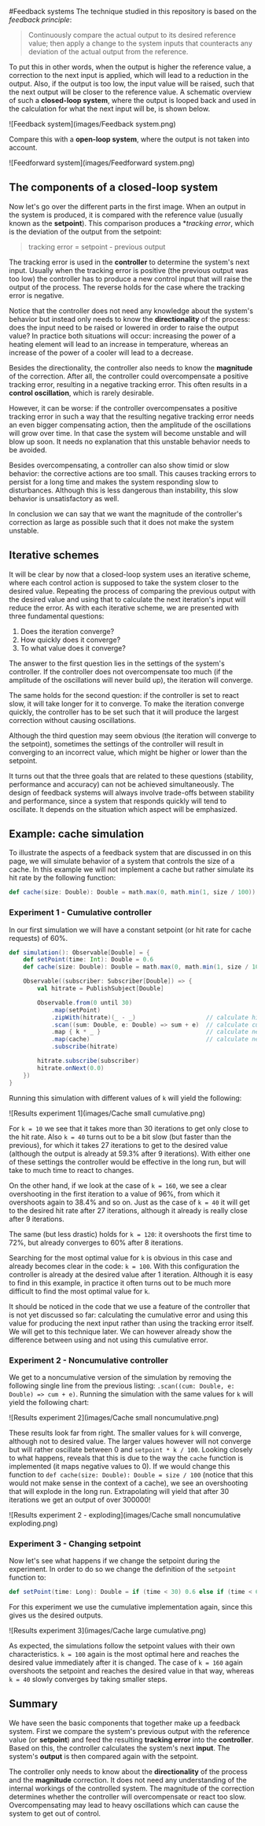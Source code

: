 #Feedback systems
The technique studied in this repository is based on the *feedback principle*:
> Continuously compare the actual output to its desired reference value; then apply a change to the system inputs that counteracts any deviation of the actual output from the reference.

To put this in other words, when the output is higher the reference value, a correction to the next input is applied, which will lead to a reduction in the output. Also, if the output is too low, the input value will be raised, such that the next output will be closer to the reference value. A schematic overview of such a **closed-loop system**, where the output is looped back and used in the calculation for what the next input will be, is shown below.

![Feedback system](images/Feedback system.png)

Compare this with a **open-loop system**, where the output is not taken into account.

![Feedforward system](images/Feedforward system.png)

## The components of a closed-loop system
Now let's go over the different parts in the first image. When an output in the system is produced, it is compared with the reference value (usually known as the **setpoint**). This comparison produces a **tracking error*, which is the deviation of the output from the setpoint:
> tracking error = setpoint - previous output

The tracking error is used in the **controller** to determine the system's next input. Usually when the tracking error is positive (the previous output was too low) the controller has to produce a new control input that will raise the output of the process. The reverse holds for the case where the tracking error is negative.

Notice that the controller does not need any knowledge about the system's behavior but instead only needs to know the **directionality** of the process: does the input need to be raised or lowered in order to raise the output value? In practice both situations will occur: increasing the power of a heating element will lead to an increase in temperature, whereas an increase of the power of a cooler will lead to a decrease.

Besides the directionality, the controller also needs to know the **magnitude** of the correction. After all, the controller could overcompensate a positive tracking error, resulting in a negative tracking error. This often results in a **control oscillation**, which is rarely desirable.

However, it can be worse: if the controller overcompensates a positive tracking error in such a way that the resulting negative tracking error needs an even bigger compensating action, then the amplitude of the oscillations will grow over time. In that case the system will become unstable and will blow up soon. It needs no explanation that this unstable behavior needs to be avoided.

Besides overcompensating, a controller can also show timid or slow behavior: the corrective actions are too small. This causes tracking errors to persist for a long time and makes the system responding slow to disturbances. Although this is less dangerous than instability, this slow behavior is unsatisfactory as well.

In conclusion we can say that we want the magnitude of the controller's correction as large as possible such that it does not make the system unstable.

## Iterative schemes
It will be clear by now that a closed-loop system uses an iterative scheme, where each control action is supposed to take the system closer to the desired value. Repeating the process of comparing the previous output with the desired value and using that to calculate the next iteration's input will reduce the error. As with each iterative scheme, we are presented with three fundamental questions:

1. Does the iteration converge?
2. How quickly does it converge?
3. To what value does it converge?

The answer to the first question lies in the settings of the system's controller. If the controller does not overcompensate too much (if the amplitude of the oscillations will never build up), the iteration will converge.

The same holds for the second question: if the controller is set to react slow, it will take longer for it to converge. To make the iteration converge quickly, the controller has to be set such that it will produce the largest correction without causing oscillations.

Although the third question may seem obvious (the iteration will converge to the setpoint), sometimes the settings of the controller will result in converging to an incorrect value, which might be higher or lower than the setpoint.

It turns out that the three goals that are related to these questions (stability, performance and accuracy) can not be achieved simultaneously. The design of feedback systems will always involve trade-offs between stability and performance, since a system that responds quickly will tend to oscillate. It depends on the situation which aspect will be emphasized.

## Example: cache simulation
To illustrate the aspects of a feedback system that are discussed in on this page, we will simulate behavior of a system that controls the size of a cache. In this example we will not implement a cache but rather simulate its hit rate by the following function:

```scala
def cache(size: Double): Double = math.max(0, math.min(1, size / 100))
```

### Experiment 1 - Cumulative controller
In our first simulation we will have a constant setpoint (or hit rate for cache requests) of 60%.

```scala
def simulation(): Observable[Double] = {
	def setPoint(time: Int): Double = 0.6
	def cache(size: Double): Double = math.max(0, math.min(1, size / 100))

	Observable((subscriber: Subscriber[Double]) => {
		val hitrate = PublishSubject[Double]

		Observable.from(0 until 30)
			.map(setPoint)
			.zipWith(hitrate)(_ - _)					// calculate hitrate
			.scan((sum: Double, e: Double) => sum + e)	// calculate cumulative hitrate
			.map { k * _ }								// calculate next input
			.map(cache)									// calculate newest output
			.subscribe(hitrate)

		hitrate.subscribe(subscriber)
		hitrate.onNext(0.0)
	})
}
```

Running this simulation with different values of `k` will yield the following:

![Results experiment 1](images/Cache small cumulative.png)

For `k = 10` we see that it takes more than 30 iterations to get only close to the hit rate. Also `k = 40` turns out to be a bit slow (but faster than the previous), for which it takes 27 iterations to get to the desired value (although the output is already at 59.3% after 9 iterations). With either one of these settings the controller would be effective in the long run, but will take to much time to react to changes.

On the other hand, if we look at the case of `k = 160`, we see a clear overshooting in the first iteration to a value of 96%, from which it overshoots again to 38.4% and so on. Just as the case of `k = 40` it will get to the desired hit rate after 27 iterations, although it already is really close after 9 iterations.

The same (but less drastic) holds for `k = 120`: it overshoots the first time to 72%, but already converges to 60% after 8 iterations.

Searching for the most optimal value for `k` is obvious in this case and already becomes clear in the code: `k = 100`. With this configuration the controller is already at the desired value after 1 iteration. Although it is easy to find in this example, in practice it often turns out to be much more difficult to find the most optimal value for `k`.

It should be noticed in the code that we use a feature of the controller that is not yet discussed so far: calculating the cumulative error and using this value for producing the next input rather than using the tracking error itself. We will get to this technique later. We can however already show the difference between using and not using this cumulative error.

### Experiment 2 - Noncumulative controller
We get to a noncumulative version of the simulation by removing the following single line from the previous listing: `.scan((cum: Double, e: Double) => cum + e)`. Running the simulation with the same values for `k` will yield the following chart:

![Results experiment 2](images/Cache small noncumulative.png)

These results look far from right. The smaller values for `k` will converge, although not to desired value. The larger values however will not converge but will rather oscillate between 0 and `setpoint * k / 100`. Looking closely to what happens, reveals that this is due to the way the `cache` function is implemented (it maps negative values to 0). If we would change this function to `def cache(size: Double): Double = size / 100` (notice that this would not make sense in the context of a cache), we see an overshooting that will explode in the long run. Extrapolating will yield that after 30 iterations we get an output of over 300000!

![Results experiment 2 - exploding](images/Cache small noncumulative exploding.png)

### Experiment 3 - Changing setpoint
Now let's see what happens if we change the setpoint during the experiment. In order to do so we change the definition of the `setpoint` function to:

```scala
def setPoint(time: Long): Double = if (time < 30) 0.6 else if (time < 60) 0.8 else if (time < 90) 0.1 else 0.9
```

For this experiment we use the cumulative implementation again, since this gives us the desired outputs.

![Results experiment 3](images/Cache large cumulative.png)

As expected, the simulations follow the setpoint values with their own characteristics. `k = 100` again is the most optimal here and reaches the desired value immediately after it is changed. The case of `k = 160` again overshoots the setpoint and reaches the desired value in that way, whereas `k = 40` slowly converges by taking smaller steps.

## Summary
We have seen the basic components that together make up a feedback system. First we compare the system's previous output with the reference value (or **setpoint**) and feed the resulting **tracking error** into the **controller**. Based on this, the controller calculates the system's next **input**. The system's **output** is then compared again with the setpoint.

The controller only needs to know about the **directionality** of the process and the **magnitude** correction. It does not need any understanding of the internal workings of the controlled system. The magnitude of the correction determines whether the controller will overcompensate or react too slow. Overcompensating may lead to heavy oscillations which can cause the system to get out of control.